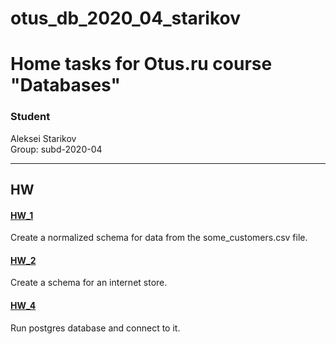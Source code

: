 # otus_db_2020_04_starikov  
# Home tasks for Otus.ru course "Databases"


### Student
Aleksei Starikov  
Group: subd-2020-04

----------------------------------------------------------

## HW

#### [HW_1](https://github.com/axreldable/otus_db_2020_04_starikov/tree/master/hw_1)
Create a normalized schema for data from the some_customers.csv file.

#### [HW_2](https://github.com/axreldable/otus_db_2020_04_starikov/tree/master/hw_2)
Create a schema for an internet store.

#### [HW_4](https://github.com/axreldable/otus_db_2020_04_starikov/tree/master/hw_4)
Run postgres database and connect to it.
